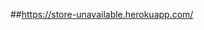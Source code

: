 ##https://store-unavailable.herokuapp.com/
<!-- hot fix
      [x] chi tiết sản phẩm x
      [x] like useEffect x
      [x] state admin x
      [x] adminUI x
      [x] refund stripe
      [x] xác nhận đã thanh toán
      [x] tìm kiếm loại sản phẩm
      [x] In hóa đơn
      [x] adminRole
      [x] Validation form
      [x] thống kê
      [] router history
 -->
<!-- NLN
      - [] Basket(Momo) + ProfileForm(textwarn)
      - [] SignedInMenu(ChangePwd, faceAuth, shippingAddress)
      - [] AdminMember(lockout)
      - [] [ProductDetail(productAttribute) + BasketTable(displayProAttr)]
      - [] App(<Notifications />)
      - [] Login(google-login, faceAuthen)
      - [] ProductSearch(VoiceSearch)
      - [] AddressForm(AnotherAddress)
      - [] SideBar(SaleManagement)
      - [] ProductCard(LikeHeart)
-->
<!-- NLN
      [x] Momo
      [x] đổi mật khẩu
      [x] lock user
      [x] chọn size, màu sản phẩm
      [x] tồn kho
      [x] khuyễn mãi
      [x] xác nhận đơn hàng
      [x] xác nhận bình luận
      [x] hiển thị thông báo
      [x] đăng nhập gmail
      [x] like sản phẩm
      [x] hủy đơn hàng momo - hoàn tiền momo
      [x] thống kê
            - doanh số theo d/m/y
      [x] chọn địa chỉ
      [] blog
      [] paypal
      [] vnpay
 -->